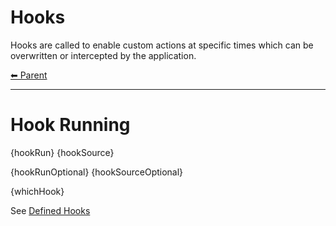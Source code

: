 # Hooks

Hooks are called to enable custom actions at specific times which can be overwritten or intercepted by the application.

<!-- TEMPLATE header 2 -->
[⬅ Parent ](../)
<hr />

# Hook Running

{hookRun}
{hookSource}

{hookRunOptional}
{hookSourceOptional}

{whichHook}

See [Defined Hooks](hooks.md)
